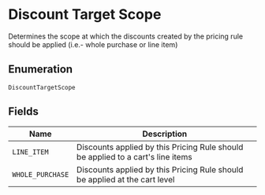 
# Discount Target Scope

Determines the scope at which the discounts created by the pricing rule
should be applied (i.e.- whole purchase or line item)

## Enumeration

`DiscountTargetScope`

## Fields

| Name | Description |
|  --- | --- |
| `LINE_ITEM` | Discounts applied by this Pricing Rule should be applied to a cart's line items |
| `WHOLE_PURCHASE` | Discounts applied by this Pricing Rule should be applied at the cart level |

